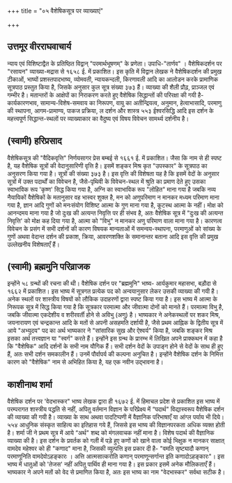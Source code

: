 +++
title = "०५ वैशेषिकसूत्र पर व्याख्याएं"

+++
## उत्तमूर वीरराघवाचार्य  
न्याय एवं विशिष्टाद्वैत के प्रतिष्ठित विद्वान् "परमार्थभूषणम्" के प्रणेता। उपाधि-"तार्णव" । वैशेषिकदर्शन पर "रसायन" व्याख्या-मद्रास से १६५८ ई. में प्रकाशित। इस कृति में विद्वान लेखक ने वैशेषिकदर्शन की प्रमुख टीकाओं, भाष्यों प्रशस्तपादभाष्य, व्योमवती, न्यायकन्दली, किरणावली आदि का आलोडन करके प्रामाणिक सूत्रपाठ प्रस्तुत किया है, जिसके अनुसार कुल सूत्र संख्या ३७३ हैं। व्याख्या की शैली प्रौढ़, प्राञ्जल एवं गम्भीर है। मतान्तरों के आक्षेपों का निराकरण करते हुए वैशेषिक सिद्धान्तों की परिरक्षा की गयी है- कार्यकारणभाव, सामान्य-विशेष-समवाय का निरूपण, वायु का अतीन्द्रियत्व, अनुमान, हेत्वाभासादि, परमाणु की स्थापना, आगम-प्रामाण्य, पाकज प्रक्रिया,
ल दर्शन और शास्त्र
५५३ ईश्वरसिद्धि आदि इस दर्शन के महत्त्वपूर्ण सिद्धान्त-स्थलों पर व्याख्याकार का वैदुष्य एवं विषय विवेचन सामर्थ्य दर्शनीय है।
## (स्वामी) हरिप्रसाद  
वैशेषिकसूत्र की "वैदिकवृत्ति" निर्णयसागर प्रेस बम्बई से १६६१ ई. में प्रकाशित। जैसा कि नाम से ही स्पष्ट है, यह वैशेषिक सूत्रों की वेदानुसारिणी वृत्ति है। इसमें शङ्कर मिश्र कृत "उपस्कार" के सूत्रपाठ का अनुसरण किया गया है। सूत्रों की संख्या ३७३ है। इस वृत्ति की विशेषता यह है कि इसमें वेदों के अनुसार सूत्रों में उक्त पदार्थों का विवेचन है, जैसे-पृथिवी के विवेचन-स्थल में श्रुति का प्रमाण देते हुए उसका स्वाभाविक रूप 'कृष्ण' सिद्ध किया गया है, अग्नि का स्वाभाविक रूप "लोहित" माना गया है जबकि नव्य नैयायिकों वैशेषिकों के मतानुसार वह भास्वर शुक्ल है, मन को अणुपरिमाण न मानकर मध्यम परिमाण माना गया है, ज्ञान आदि गुणों को मनःसंयोग विशिष्ट आत्मा के गुण माना गया है, कूटस्थ आत्मा के नहीं। मोक्ष को आनन्दमय माना गया है जो दुःख की अत्यन्त निवृत्ति पर ही संभव है, अतः वैशेषिक सूत्र में "दुःख की अत्यन्त निवृत्ति' को मोक्ष कह दिया गया है, आत्मा को "विभु" न मानकर अणु परिमाण वाला माना गया है। कारणत्व विवेचन के प्रसंग में सभी दर्शनों की कारण विषयक मान्यताओं में समन्वय-स्थापना, परमाणुओं को सांख्य के गुणों अथवा वेदान्त दर्शन की प्रकाश, क्रिया, आवरणशक्ति के समानान्तर बताना आदि इस वृत्ति की प्रमुख उल्लेखनीय विशेषताएँ हैं।
## (स्वामी) ब्रह्ममुनि परिव्राजक
इन्होंने ५८ ग्रन्थों की रचना की थी। वैशेषिक दर्शन पर "ब्रह्ममुनि" भाष्य- आर्यकुमार महासभा, बड़ौदा से १६६२ में प्रकाशित। इस भाष्य में सूत्रगत प्रत्येक पद को अन्वयानुसार लेकर उसकी व्याख्या की गयी है। अनेक स्थलों पर शास्त्रीय विषयों को लौकिक उदाहरणों द्वारा स्पष्ट किया गया है। इस भाष्य में आत्मा के निरूपक सूत्र में सिद्ध किया गया है कि सूत्रकार परमात्मा और जीवात्मा दोनों को मानते हैं। परमात्मा विभु है, जबकि जीवात्मा एकदेशीय व शरीरवर्ती होने से अविभु (अणु) है। भाष्यकार ने अनेकस्थलों पर शकर मिश्र, जयनारायण एवं चन्द्रकान्त आदि के मतों से अपनी असहमति दर्शायी है, जैसे प्रथम आह्निक के द्वितीय सूत्र में आये "अभ्युदय" पद का अर्थ भाष्यकार ने "सांसारिक सुख और ऐश्वर्य" किया है, जबकि शङ्कर मिश्र इसका अर्थ तत्त्वज्ञान या "स्वर्ग" करते हैं। इन्होंने इस ग्रन्थ के प्रारम्भ में लिखित अपने प्राक्कथन में कहा है कि "वैशेषिक" आदि दर्शनों के सभी नाम यौगिक हैं। सभी दर्शन वेदों के उपाङ्ग होने से वेदों के साथ ही हुए हैं, अतः सभी दर्शन समकालीन हैं। उनमें पौर्वापर्य की कल्पना अनुचित है। इन्होंने वैशेषिक दर्शन के निमित्त कारण को "वैशेषिक" नाम से अभिहित किया है, यह एक नवीन उद्भावना है।
## काशीनाथ शर्मा
वैशेषिक दर्शन पर 'वेदभास्कर" भाष्य लेखक द्वारा ही १६७२ ई. में हिमाचल प्रदेश से प्रकाशित इस भाष्य में परम्परागत शास्त्रीय पद्धति से नहीं, अपितु वर्तमान विज्ञान के परिप्रेक्ष्य में “पदार्थ" विद्यास्वरूप वैशेषिक दर्शन की व्याख्या की गयी है। व्याख्या के साथ अथवा पादटिप्पणी में वैज्ञानिक परिभाषाएँ या आंग्ल पर्याय भी दिये।५५४
आधुनिक संस्कृत साहित्य का इतिहास गये हैं, जिससे इस भाष्य की विज्ञानपरकता अधिक व्यक्त होती है। शर्मा जी ने प्रथम सूत्र में आये “अर्थ" शब्द को मंगलवाचक नहीं माना है। विशेष पदार्थ की वैज्ञानिक व्याख्या की है। इस दर्शन के प्रवर्तक को गली में पड़े हुए कणों को खाने वाला कोई भिक्षुक न मानकर साक्षात् वामदेव महेश्वर को ही "कणाद" माना है, जिसकी व्युत्पत्ति इस प्रकार दी है- "वमति सृष्ट्यादौ कणान् परमाणूनिति वामदेवोऽहङ्कारः । अत्ति आत्मसात्करोति कणान् परमाणून्सर्गान्त इति कणादोऽहङ्कारः"। इस भाष्य में धातुओं को 'तेजस' नहीं अपितु पार्थिव ही माना गया है। इस प्रकार इसमें अनेक मौलिकताएँ हैं। भाष्यकार ने अपने मतों को वेद से प्रमाणित किया है, अतः इस भाष्य का नाम "वेदभास्कर" सर्वथा सटीक है।